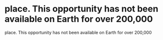 # place. This opportunity has not been available on Earth for over 200,000

place. This opportunity has not been available on Earth for over 200,000